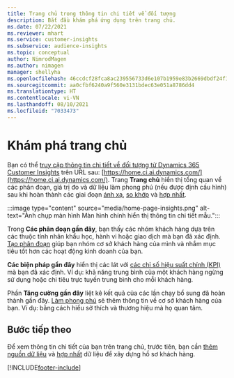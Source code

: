 ```yaml
---
title: Trang chủ trong thông tin chi tiết về đối tượng
description: Bắt đầu khám phá ứng dụng trên trang chủ.
ms.date: 07/22/2021
ms.reviewer: mhart
ms.service: customer-insights
ms.subservice: audience-insights
ms.topic: conceptual
author: NimrodMagen
ms.author: nimagen
manager: shellyha
ms.openlocfilehash: 46ccdcf28fca8ac239556733d6e107b1959e83b2669dbdf24f143a525e8d28d3
ms.sourcegitcommit: aa0cfbf6240a9f560e3131bdec63e051a8786dd4
ms.translationtype: HT
ms.contentlocale: vi-VN
ms.lasthandoff: 08/10/2021
ms.locfileid: "7033473"
---
```

# <a name="explore-the-home-page"></a>Khám phá trang chủ

Bạn có thể [truy cập thông tin chi tiết về đối tượng từ Dynamics 365 Customer Insights](https://home.ci.ai.dynamics.com/) trên URL sau: [https://home.ci.ai.dynamics.com/](https://home.ci.ai.dynamics.com/).
Trang **Trang chủ** hiển thị tổng quan về các phân đoạn, giá trị đo và dữ liệu làm phong phú (nếu được định cấu hình) sau khi hoàn thành các giai đoạn [ánh xạ](map-entities.md), [so khớp](match-entities.md) và [hợp nhất](merge-entities.md).

:::image type="content" source="media/home-page-insights.png" alt-text="Ảnh chụp màn hình Màn hình chính hiển thị thông tin chi tiết mẫu.":::

Trong **Các phân đoạn gần đây**, bạn thấy các nhóm khách hàng dựa trên các thuộc tính nhân khẩu học, hành vi hoặc giao dịch mà bạn đã xác định. [Tạo phân đoạn](segments.md) giúp bạn nhóm cơ sở khách hàng của mình và nhắm mục tiêu tốt hơn các hoạt động kinh doanh của bạn.

**Các biện pháp gần đây** hiển thị các lát với [các chỉ số hiệu suất chính (KPI)](measures.md) mà bạn đã xác định. Ví dụ: khả năng trung bình của một khách hàng ngừng sử dụng hoặc chi tiêu trực tuyến trung bình cho mỗi khách hàng.

Phần **Tăng cường gần đây** liệt kê kết quả của các lần chạy bổ sung đã hoàn thành gần đây. [Làm phong phú](enrichment-hub.md) sẽ thêm thông tin về cơ sở khách hàng của bạn. Ví dụ: bằng cách hiểu sở thích và thương hiệu mà họ quan tâm.

## <a name="next-step"></a>Bước tiếp theo

Để xem thông tin chi tiết của bạn trên trang chủ, trước tiên, bạn cần [thêm nguồn dữ liệu](data-sources.md) và [hợp nhất](data-unification.md) dữ liệu để xây dựng hồ sơ khách hàng.

[!INCLUDE[footer-include](../includes/footer-banner.md)]